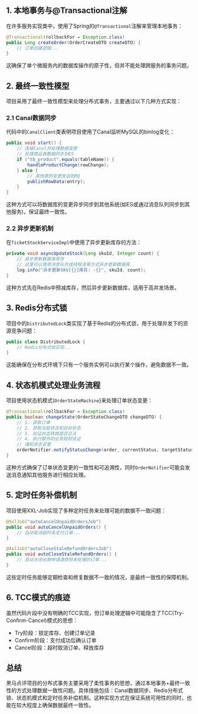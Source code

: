 
## 1. 本地事务与@Transactional注解

在许多服务实现类中，使用了Spring的`@Transactional`注解来管理本地事务：

```java
@Transactional(rollbackFor = Exception.class)
public Long createOrder(OrderCreateDTO createDTO) {
    // 订单创建逻辑...
}
```

这确保了单个微服务内的数据库操作的原子性，但并不能处理跨服务的事务问题。

## 2. 最终一致性模型

项目采用了最终一致性模型来处理分布式事务，主要通过以下几种方式实现：

### 2.1 Canal数据同步

代码中的`CanalClient`类表明项目使用了Canal监听MySQL的binlog变化：

```java
public void start() {
    // 连接Canal并处理数据变更
    // 处理商品表数据同步到ES
    if ("tb_product".equals(tableName)) {
        handleProductChange(rowChange);
    } else {
        // 其他表的变更发送到MQ
        publishRowData(entry);
    }
}
```

这种方式可以将数据库的变更异步同步到其他系统(如ES或通过消息队列同步到其他服务)，保证最终一致性。

### 2.2 异步更新机制

在`TicketStockServiceImpl`中使用了异步更新库存的方法：

```java
private void asyncUpdateStock(Long skuId, Integer count) {
    // 异步更新数据库库存
    // 这里可以使用消息队列或线程池等方式异步更新数据库
    log.info("异步更新SKU[{}]库存: -{}", skuId, count);
}
```

这种方式先在Redis中预减库存，然后异步更新数据库，适用于高并发场景。

## 3. Redis分布式锁

项目中的`DistributedLock`类实现了基于Redis的分布式锁，用于处理并发下的资源竞争问题：

```java
public class DistributedLock {
    // Redis分布式锁实现...
}
```

这能确保在分布式环境下只有一个服务实例可以执行某个操作，避免数据不一致。

## 4. 状态机模式处理业务流程

项目使用状态机模式(`OrderStateMachine`)来处理订单状态变更：

```java
@Transactional(rollbackFor = Exception.class)
public boolean changeState(OrderStateChangeDTO changeDTO) {
    // 1. 获取订单
    // 2. 获取当前状态和目标状态
    // 3. 验证状态转换是否合法
    // 4. 执行额外的业务规则验证
    // 通知状态变更
    orderNotifier.notifyStatusChange(order, currentStatus, targetStatus, changeDTO);
}
```

这种方式确保了订单状态变更的一致性和可追溯性，同时`OrderNotifier`可能会发送消息通知其他服务进行相应处理。

## 5. 定时任务补偿机制

项目使用XXL-Job实现了多种定时任务来处理可能的数据不一致问题：

```java
@XxlJob("autoCancelUnpaidOrdersJob")
public void autoCancelUnpaidOrders() {
    // 自动取消超时未支付订单...
}

@XxlJob("autoCloseStaleRefundOrdersJob")
public void autoCloseStaleRefundOrders() {
    // 自动关闭长期申请退款但未处理的订单...
}
```

这些定时任务能够定期检查和修复数据不一致的情况，是最终一致性的保障机制。

## 6. TCC模式的痕迹

虽然代码片段中没有明确的TCC实现，但订单处理逻辑中可能隐含了TCC(Try-Confirm-Cancel)模式的思想：

- Try阶段：锁定库存、创建订单记录
- Confirm阶段：支付成功后确认订单
- Cancel阶段：超时取消订单、释放库存

## 总结

黑马点评项目的分布式事务主要采用了柔性事务的思想，通过本地事务+最终一致性的方式处理数据一致性问题。具体措施包括：Canal数据同步、Redis分布式锁、状态机模式和定时任务补偿机制。这种实现方式在保证系统可用性的同时，也能在较大程度上确保数据最终一致性。